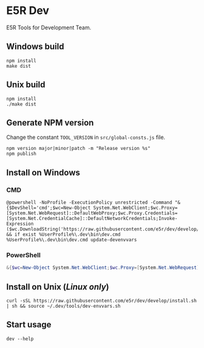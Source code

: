 E5R Dev
=======

E5R Tools for Development Team.

## Windows build

```
npm install
make dist
```

## Unix build

```
npm install
./make dist
```

## Generate NPM version

Change the constant `TOOL_VERSION` in `src/global-consts.js` file.

```
npm version major|minor|patch -m "Release version %s"
npm publish
```

## Install on Windows

### CMD

```
@powershell -NoProfile -ExecutionPolicy unrestricted -Command "&{$DevShell='cmd';$wc=New-Object System.Net.WebClient;$wc.Proxy=[System.Net.WebRequest]::DefaultWebProxy;$wc.Proxy.Credentials=[System.Net.CredentialCache]::DefaultNetworkCredentials;Invoke-Expression ($wc.DownloadString('https://raw.githubusercontent.com/e5r/dev/develop/install.ps1'))}" && if exist %UserProfile%\.dev\bin\dev.cmd %UserProfile%\.dev\bin\dev.cmd update-devenvvars
```

### PowerShell
```powershell
&{$wc=New-Object System.Net.WebClient;$wc.Proxy=[System.Net.WebRequest]::DefaultWebProxy;$wc.Proxy.Credentials=[System.Net.CredentialCache]::DefaultNetworkCredentials;Invoke-Expression ($wc.DownloadString('https://raw.githubusercontent.com/e5r/dev/develop/install.ps1'))}
```

## Install on Unix (_Linux only_)

```
curl -sSL https://raw.githubusercontent.com/e5r/dev/develop/install.sh | sh && source ~/.dev/tools/dev-envvars.sh
```

## Start usage

```
dev --help
```
